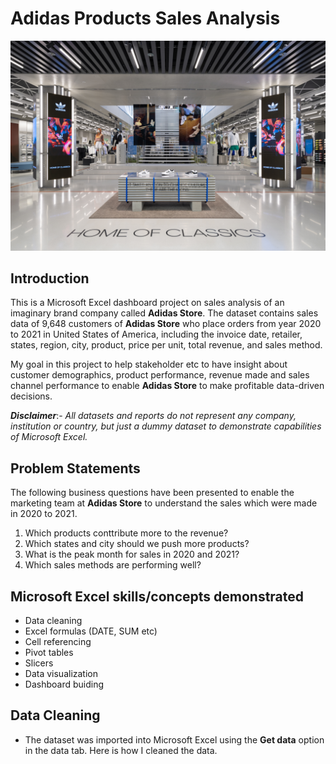 # Adidas Products Sales Analysis 
![](adidas-store.png)

## Introduction
This is a Microsoft Excel dashboard project on sales analysis of an imaginary brand company called **Adidas Store**. 
The dataset contains sales data of 9,648 customers of **Adidas Store** who place orders from year 2020 to 2021 in United States of America, including the invoice date, retailer, states, region, city, product, price per unit, total revenue, and sales method.

My goal in this project to help stakeholder etc to have insight about customer demographics, product performance, revenue made and sales channel performance to enable **Adidas Store** to make profitable data-driven decisions.

**_Disclaimer_**:- _All datasets and reports do not represent any company, institution or country, but just a dummy dataset to demonstrate capabilities of Microsoft Excel._

## Problem Statements
The following business questions have been presented to enable the marketing team at **Adidas Store** to understand the sales which were made in 2020 to 2021.

1. Which products conttribute more to the revenue?
2. Which states and city should we push more products?
3. What is the peak month for sales in 2020 and 2021?
4. Which sales methods are performing well?

## Microsoft Excel skills/concepts demonstrated 
- Data cleaning
- Excel formulas (DATE, SUM etc)
- Cell referencing
- Pivot tables
- Slicers
- Data visualization
- Dashboard buiding

## Data Cleaning
- The dataset was imported into Microsoft Excel using the **Get data** option in the data tab. Here is how I cleaned the data.
